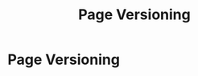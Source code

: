 ﻿---
uid: page-versioning
locale: en
title: Page Versioning
dnneditions: DNN Platform, Evoq Content,Evoq Engage
dnnversion: 09.02.00
related-topics: 
---

# Page Versioning
